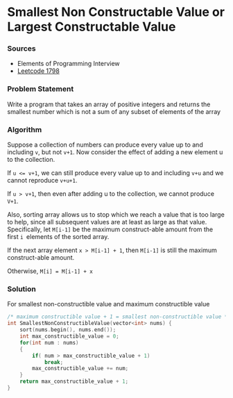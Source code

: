 # Smallest Non Constructable Value or Largest Constructable Value

### Sources

* Elements of Programming Interview
* [Leetcode 1798](smallest-non-construct-able-value.md)

### Problem Statement

Write a program that takes an array of positive integers and returns the smallest number which is not a sum of any subset of elements of the array

### Algorithm

Suppose a collection of numbers can produce every value up to and including `v`, but not `v+1`. Now consider the effect of adding a new element u to the collection.

If `u <= v+1`, we can still produce every value up to and including `v+u` and we cannot reproduce `v+u+1`.

If `u > v+1`, then even after adding u to the collection, we cannot produce `V+1`.

Also, sorting  array allows us to stop which we reach a value that is too large to help, since all subsequent values are at least as large as that value. Specifically, let `M[i-1]` be the maximum construct-able amount from the first `i `elements of the sorted array.

If the next array element `x > M[i-1] + 1`, then `M[i-1]` is still the maximum construct-able amount.

Otherwise, `M[i] = M[i-1] + x`

### Solution

For smallest non-constructible value and maximum constructible value

```cpp
/* maximum constructible value + 1 = smallest non-constructible value */
int SmallestNonConstructibleValue(vector<int> nums) {
    sort(nums.begin(), nums.end());
    int max_constructible_value = 0;
    for(int num : nums)
    {
        if( num > max_constructible_value + 1)
            break;
        max_constructible_value += num;
    }
    return max_constructible_value + 1;
}
```
